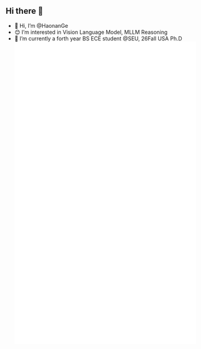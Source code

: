 ## Hi there 👋
- :santa: Hi, I’m @HaonanGe
- :blush: I’m interested in Vision Language Model, MLLM Reasoning
- 🌱 I’m currently a forth year BS ECE student @SEU, 26Fall USA Ph.D
![Metrics](/github-metrics.svg)
<!--
**Johnny040216/Johnny040216** is a ✨ _special_ ✨ repository because its `README.md` (this file) appears on your GitHub profile.

Here are some ideas to get you started:

- 🔭 I’m currently working on ...
- 🌱 I’m currently learning ...
- 👯 I’m looking to collaborate on ...
- 🤔 I’m looking for help with ...
- 💬 Ask me about ...
- 📫 How to reach me: ...
- 😄 Pronouns: ...
- ⚡ Fun fact: ...
-->
